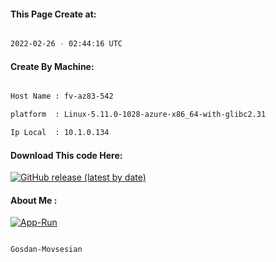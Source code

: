 
   
#### This Page Create at:

```bash

2022-02-26 - 02:44:16 UTC

```

#### Create By Machine:

```bash

Host Name : fv-az83-542

platform  : Linux-5.11.0-1028-azure-x86_64-with-glibc2.31

Ip Local  : 10.1.0.134

```
#### Download This code Here:

[![GitHub release (latest by date)](https://img.shields.io/github/v/release/Gosdan-Movsesian/Gosdan?style=for-the-badge&label=Download)](https://github.com/Gosdan-Movsesian/Gosdan/releases) 

</p> 

#### About Me :

[![App-Run](https://github.com/Gosdan-Movsesian/Gosdan/actions/workflows/App-Run.yml/badge.svg)](https://github.com/Gosdan-Movsesian/Gosdan/actions/workflows/App-Run.yml)

```bash

Gosdan-Movsesian

```


